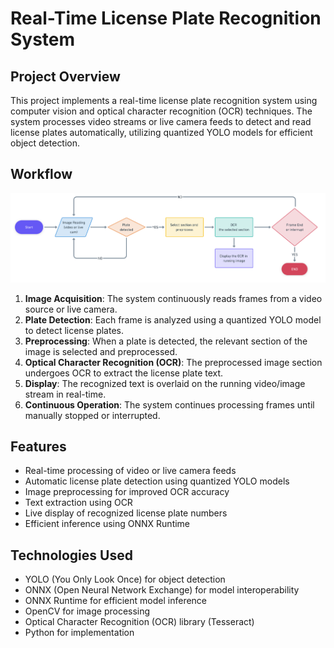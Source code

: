 # Real-Time License Plate Recognition System

## Project Overview

This project implements a real-time license plate recognition system using computer vision and optical character recognition (OCR) techniques. The system processes video streams or live camera feeds to detect and read license plates automatically, utilizing quantized YOLO models for efficient object detection.

## Workflow

![Project Workflow](workflow-image.png)

1. **Image Acquisition**: The system continuously reads frames from a video source or live camera.
2. **Plate Detection**: Each frame is analyzed using a quantized YOLO model to detect license plates.
3. **Preprocessing**: When a plate is detected, the relevant section of the image is selected and preprocessed.
4. **Optical Character Recognition (OCR)**: The preprocessed image section undergoes OCR to extract the license plate text.
5. **Display**: The recognized text is overlaid on the running video/image stream in real-time.
6. **Continuous Operation**: The system continues processing frames until manually stopped or interrupted.

## Features

- Real-time processing of video or live camera feeds
- Automatic license plate detection using quantized YOLO models
- Image preprocessing for improved OCR accuracy
- Text extraction using OCR
- Live display of recognized license plate numbers
- Efficient inference using ONNX Runtime

## Technologies Used

- YOLO (You Only Look Once) for object detection
- ONNX (Open Neural Network Exchange) for model interoperability
- ONNX Runtime for efficient model inference
- OpenCV for image processing
- Optical Character Recognition (OCR) library (Tesseract)
- Python for implementation

